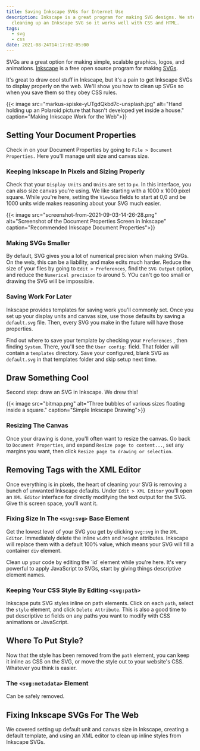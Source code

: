 ```yaml
---
title: Saving Inkscape SVGs for Internet Use
description: Inkscape is a great program for making SVG designs. We step through
  cleaning up an Inkscape SVG so it works well with CSS and HTML.
tags:
  - svg
  - css
date: 2021-08-24T14:17:02-05:00
---
```

SVGs are a great option for making simple, scalable graphics, logos, and animations. [Inkscape](https://inkscape.org/) is a free open source program for making [SVGs](https://inkscape.org/develop/about-svg/).

It's great to draw cool stuff in Inkscape, but it's a pain to get Inkscape SVGs to display properly on the web. We'll show you how to clean up SVGs so when you save them so they obey CSS rules.

{{< image src="markus-spiske-yUTgdQkbd7c-unsplash.jpg" alt="Hand holding up an Polaroid picture that hasn't developed yet inside a house." caption="Making Inkscape Work for the Web">}}

## Setting Your Document Properties

Check in on your Document Properties by going to `File > Document Properties.` Here you'll manage unit size and canvas size.

### Keeping Inkscape In Pixels and Sizing Properly

Check that your `Display Units` and `Units` are set to `px`. In this interface, you can also size canvas you're using. We like starting with a 1000 x 1000 pixel square. While you're here, setting the `Viewbox` fields to start at 0,0 and be 1000 units wide makes reasoning about your SVG much easier.

{{< image src="screenshot-from-2021-09-03-14-26-28.png" alt="Screenshot of the Document Properties Screen in Inkscape" caption="Recommended Inkscape Document Properties">}}

### Making SVGs Smaller

By default, SVG gives you a lot of numerical precision when making SVGs. On the web, this can be a liability, and make edits much harder. Reduce the size of your files by going to `Edit > Preferences`, find the `SVG Output` option, and reduce the `Numerical precision` to around 5. YOu can't go too small or drawing the SVG will be impossible.

### Saving Work For Later

Inkscape provides templates for saving work you'll commonly set. Once you set up your display units and canvas size, use those defaults by saving a `default.svg` file. Then, every SVG you make in the future will have those properties.

Find out where to save your template by checking your `Preferences` , then finding `System`. There, you'll see the `User config:` field. That folder will contain a `templates` directory. Save your configured, blank SVG as `default.svg` in that templates folder and skip setup next time.

## Draw Something Cool

Second step: draw an SVG in Inkscape. We drew this!

{{< image src="bitmap.png" alt="Three bubbles of various sizes floating inside a square." caption="Simple Inkscape Drawing">}}

### Resizing The Canvas

Once your drawing is done, you'll often want to resize the canvas. Go back to `Document Properties`, and expand `Resize page to content...`, set any margins you want, then click `Resize page to drawing or selection`.

## Removing Tags with the XML Editor

Once everything is in pixels, the heart of cleaning your SVG is removing a bunch of unwanted Inkscape defaults. Under `Edit > XML Editor` you'll open an `XML Editor` interface for directly modifying the text output for the SVG. Give this screen space, you'll want it.

### Fixing Size In The `<svg:svg>` Base Element

Get the lowest level of your SVG you get by clicking `svg:svg` in the `XML Editor`. Immediately delete the inline `width` and `height` attributes. Inkscape will replace them with a default 100% value, which means your SVG will fill a container `div` element.

Clean up your code by editing the \`id\` element while you're here. It's very powerful to apply JavaScript to SVGs, start by giving things descriptive element names.

### Keeping Your CSS Style By Editing `<svg:path>`

Inkscape puts SVG styles inline on path elements. Click on each `path`, select the `style` element, and click `Delete Attribute`. This is also a good time to put descriptive `id` fields on any paths you want to modify with CSS animations or JavaScript.

## Where To Put Style?

Now that the style has been removed from the `path` element, you can keep it inline as CSS on the SVG, or move the style out to your website's CSS. Whatever you think is easier.

### The `<svg:metadata>` Element

Can be safely removed.

## Fixing Inkscape SVGs For The Web

We covered setting up default unit and canvas size in Inkscape, creating a default template, and using an XML editor to clean up inline styles from Inkscape SVGs.

